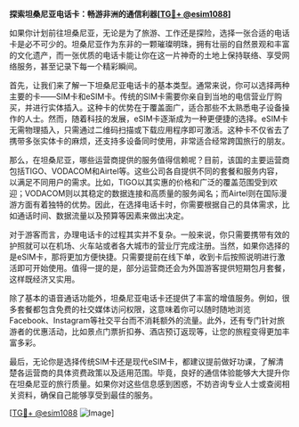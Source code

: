 **探索坦桑尼亚电话卡：畅游非洲的通信利器[[TG💪+ @esim1088](https://t.me/s/esim1088)]**

如果你计划前往坦桑尼亚，无论是为了旅游、工作还是探险，选择一张合适的电话卡是必不可少的。坦桑尼亚作为东非的一颗璀璨明珠，拥有壮丽的自然景观和丰富的文化遗产，而一张优质的电话卡能让你在这一片神奇的土地上保持联络、享受网络服务，甚至记录下每一个精彩瞬间。

首先，让我们来了解一下坦桑尼亚电话卡的基本类型。通常来说，你可以选择两种主要的卡——SIM卡和eSIM卡。传统的SIM卡需要你亲自到当地的电信营业厅购买，并进行实体插入。这种卡的优势在于覆盖面广，适合那些不太熟悉电子设备操作的人士。然而，随着科技的发展，eSIM卡逐渐成为一种更便捷的选择。eSIM卡无需物理插入，只需通过二维码扫描或下载应用程序即可激活。这种卡不仅省去了携带多张实体卡的麻烦，还支持多设备同时使用，非常适合经常跨国旅行的朋友。

那么，在坦桑尼亚，哪些运营商提供的服务值得信赖呢？目前，该国的主要运营商包括TIGO、VODACOM和Airtel等。这些公司各自提供不同的套餐和服务内容，以满足不同用户的需求。比如，TIGO以其实惠的价格和广泛的覆盖范围受到欢迎；VODACOM则以其稳定的数据连接和高质量的服务闻名；而Airtel则在国际漫游方面有着独特的优势。因此，在选择电话卡时，你需要根据自己的具体需求，比如通话时间、数据流量以及预算等因素来做出决定。

对于游客而言，办理电话卡的过程其实并不复杂。一般来说，你只需要携带有效的护照就可以在机场、火车站或者各大城市的营业厅完成注册。当然，如果你选择的是eSIM卡，那将更加方便快捷。只需要提前在线下单，收到卡后按照说明进行激活即可开始使用。值得一提的是，部分运营商还会为外国游客提供短期包月套餐，这样既经济又实用。

除了基本的语音通话功能外，坦桑尼亚电话卡还提供了丰富的增值服务。例如，很多套餐都包含免费的社交媒体访问权限，这意味着你可以随时随地浏览Facebook、Instagram等社交平台而不消耗额外的流量。此外，还有专门针对旅游者的优惠活动，比如景点门票折扣券、酒店预订返现等，让您的旅程变得更加丰富多彩。

最后，无论你是选择传统SIM卡还是现代eSIM卡，都建议提前做好功课，了解清楚各运营商的具体资费政策以及适用范围。毕竟，良好的通信体验能够大大提升你在坦桑尼亚的旅行质量。如果你对这些信息感到困惑，不妨咨询专业人士或查阅相关资料，确保自己能够享受到最佳的服务。

[[TG💪+ @esim1088](https://t.me/s/esim1088) ![Image](https://i.postimg.cc/4NQfJmqS/Snipaste-2025-05-13-00-14-12.png)]